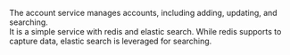The account service manages accounts, including adding, updating, and searching.  
It is a simple service with redis and elastic search. While redis supports to capture data, elastic search is leveraged for searching.